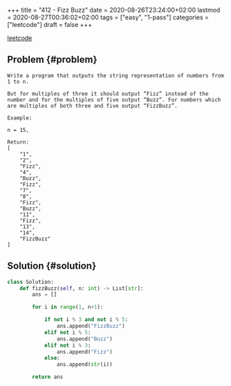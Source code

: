 +++
title = "412 - Fizz Buzz"
date = 2020-08-26T23:24:00+02:00
lastmod = 2020-08-27T00:36:02+02:00
tags = ["easy", "1-pass"]
categories = ["leetcode"]
draft = false
+++

[leetcode](https://leetcode.com/problems/fizz-buzz/)


## Problem {#problem}

```text
Write a program that outputs the string representation of numbers from 1 to n.

But for multiples of three it should output “Fizz” instead of the number and for the multiples of five output “Buzz”. For numbers which are multiples of both three and five output “FizzBuzz”.

Example:

n = 15,

Return:
[
    "1",
    "2",
    "Fizz",
    "4",
    "Buzz",
    "Fizz",
    "7",
    "8",
    "Fizz",
    "Buzz",
    "11",
    "Fizz",
    "13",
    "14",
    "FizzBuzz"
]
```


## Solution {#solution}

```python
class Solution:
    def fizzBuzz(self, n: int) -> List[str]:
        ans = []

        for i in range(1, n+1):

            if not i % 3 and not i % 5:
                ans.append("FizzBuzz")
            elif not i % 5:
                ans.append("Buzz")
            elif not i % 3:
                ans.append("Fizz")
            else:
                ans.append(str(i))

        return ans
```
